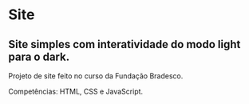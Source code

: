 # Site

## Site simples com interatividade do modo light para o dark.

 Projeto de site feito no curso da Fundação Bradesco.
 
Competências: HTML, CSS e JavaScript.
 
 
 
 
